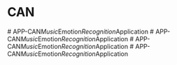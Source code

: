 # CAN
#   A P P - C A N _ M u s i c _ E m o t i o n _ R e c o g n i t i o n _ A p p l i c a t i o n  
 #   A P P - C A N _ M u s i c _ E m o t i o n _ R e c o g n i t i o n _ A p p l i c a t i o n  
 #   A P P - C A N _ M u s i c _ E m o t i o n _ R e c o g n i t i o n _ A p p l i c a t i o n  
 #   A P P - C A N _ M u s i c _ E m o t i o n _ R e c o g n i t i o n _ A p p l i c a t i o n  
 